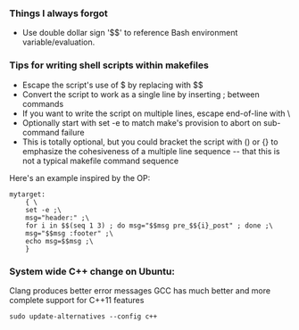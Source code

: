 ---
---
### Things I always forgot
-   Use double dollar sign '$$' to reference Bash environment variable/evaluation.

### Tips for writing shell scripts within makefiles
-   Escape the script's use of $ by replacing with $$
-   Convert the script to work as a single line by inserting ; between commands
-   If you want to write the script on multiple lines, escape end-of-line with \
-   Optionally start with set -e to match make's provision to abort on sub-command failure
-   This is totally optional, but you could bracket the script with () or {} to emphasize the cohesiveness of a multiple line sequence -- that this is not a typical makefile command sequence

Here's an example inspired by the OP:
```
mytarget:
    { \
    set -e ;\
    msg="header:" ;\
    for i in $$(seq 1 3) ; do msg="$$msg pre_$${i}_post" ; done ;\
    msg="$$msg :footer" ;\
    echo msg=$$msg ;\
    }
```

### System wide C++ change on Ubuntu:
Clang produces better error messages
GCC has much better and more complete support for C++11 features
```
sudo update-alternatives --config c++
```
